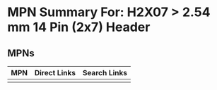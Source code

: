 



# MPN Summary For: H2X07 > 2.54 mm 14 Pin (2x7) Header

## MPNs
  

|MPN|Direct Links|Search Links|
| :--- | :--- | :--- |
||||
